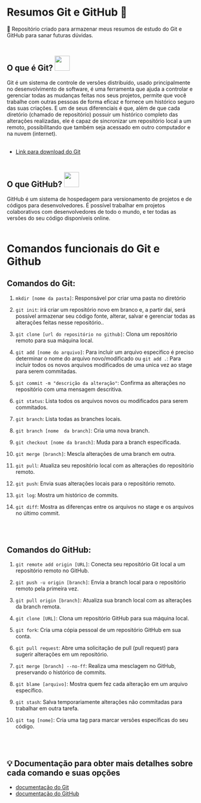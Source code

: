 # Resumos Git e GitHub 📝
 :pushpin: Repositório criado para armazenar meus resumos de estudo do Git e GitHub para sanar futuras dúvidas. <br> <br>

## O que é Git? <img src="https://cdn.jsdelivr.net/gh/devicons/devicon/icons/git/git-plain.svg" width = "40px"/>

Git  é um sistema de controle de versões distribuído, usado principalmente no desenvolvimento de software, é uma ferramenta que ajuda a controlar e gerenciar todas as mudanças feitas nos seus projetos, permite que você trabalhe com outras pessoas de forma eficaz e fornece um histórico seguro das suas criações. E um de seus diferenciais é que, além de que cada diretório (chamado de
repositório) possuir um histórico completo das alterações realizadas, ele é capaz de sincronizar um
repositório local a um remoto, possibilitando que também seja acessado em outro computador e na nuvem
(internet). <br> <br>

- [Link para download do Git](https://git-scm.com/)  <br> <br>




## O que GitHub? <img src="https://github.com/duribeiro/duribeiro/blob/main/assets/GitHub.png?raw=true" width = "40px"/>



GitHub é um sistema de hospedagem para versionamento de projetos e de códigos para desenvolvedores. É
possível trabalhar em projetos colaborativos com desenvolvedores de todo o mundo, e ter todas as versões
do seu código disponíveis online. <br> <br>


# Comandos funcionais do Git e Github

## Comandos do Git:

1. ```mkdir [nome da pasta]```: Responsável por criar uma pasta no diretório

2. ```git init```:  irá criar um repositório novo em branco e, a partir daí, será possível armazenar seu código fonte, alterar, salvar e gerenciar todas as alterações feitas nesse repositório..



3. `git clone [url do repositório no github]`: Clona um repositório remoto para sua máquina local.



4. `git add [nome do arquivo]`: Para incluir um arquivo especifico é preciso determinar o nome do arquivo novo/modificado  ou `git add .`: Para incluir todos os novos  arquivos modificados de uma unica vez ao stage para serem commitadas.



5. `git commit -m "descrição da alteração"`: Confirma as alterações no repositório com uma mensagem descritiva.



6. `git status`: Lista todos os arquivos novos ou modificados para serem commitados.



7. `git branch`: Lista todas as branches locais.



8. `git branch [nome  da branch]`: Cria uma nova branch.



9. `git checkout [nome da branch]`: Muda para a branch especificada.



10. `git merge [branch]`: Mescla alterações de uma branch em outra.



11. `git pull`: Atualiza seu repositório local com as alterações do repositório remoto.



12. `git push`: Envia suas alterações locais para o repositório remoto.



13. `git log`: Mostra um histórico de commits.



14. `git diff`: Mostra as diferenças entre os arquivos no stage e os arquivos no último commit.

<br> <br>


## Comandos do GitHub:

1. `git remote add origin [URL]`: Conecta seu repositório Git local a um repositório remoto no GitHub.



2. `git push -u origin [branch]`: Envia a branch local para o repositório remoto pela primeira vez.



3. `git pull origin [branch]`: Atualiza sua branch local com as alterações da branch remota.



4. `git clone [URL]`: Clona um repositório GitHub para sua máquina local.



5. `git fork`: Cria uma cópia pessoal de um repositório GitHub em sua conta.



6. `git pull request`: Abre uma solicitação de pull (pull request) para sugerir alterações em um repositório.



7. `git merge [branch] --no-ff`: Realiza uma mesclagem no GitHub, preservando o histórico de commits.



8. `git blame [arquivo]`: Mostra quem fez cada alteração em um arquivo específico.



9. `git stash`: Salva temporariamente alterações não commitadas para trabalhar em outra tarefa.



10. `git tag [nome]`: Cria uma tag para marcar versões específicas do seu código.

<br> <br>





##  :bulb: Documentação para obter mais detalhes sobre cada comando e suas opções 
- [documentação do Git](https://git-scm.com/doc)
- [documentação do GitHub](https://docs.github.com/)
